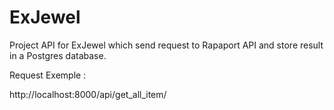 # ExJewel

Project API for ExJewel which send request to Rapaport API and store result in a Postgres database.

Request Exemple :

http://localhost:8000/api/get_all_item/
